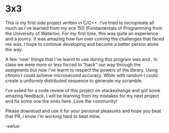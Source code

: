 # 3x3
This is my first side project written in C/C++. I've tried to incropreate all much as i've learned from my ece 150 (Fundamentals of Programming from the University  of Waterloo. For my first time, this was quite an experience and a jounry. It was amazing how fun over coming the challenges that faced me was. I hope to continue developing and become a better person alone the way. 

A few 'new' things that i've learnt to use during this program was <chrono> and <random>. In class we were more or less forced to "hack" our way through the assigments but now i've learnt to respect the powers of the library. Using chrono I could achieve microsecond accuracy. While with random I could create a uniformly distributed sequence to generate my scramble. 

I've asked for a code review of this project on stackexhange and got some amazing feedback. I will be learning from my mistakes for my next project and fix some one the ones here. Love the community!  


Please download and use it for your personal pleasures and hope you beat that PR, i know i'm working hard to beat mine. 



-swluo
